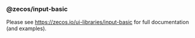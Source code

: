 ### @zecos/input-basic
Please see https://zecos.io/ui-libraries/input-basic for full documentation (and examples).